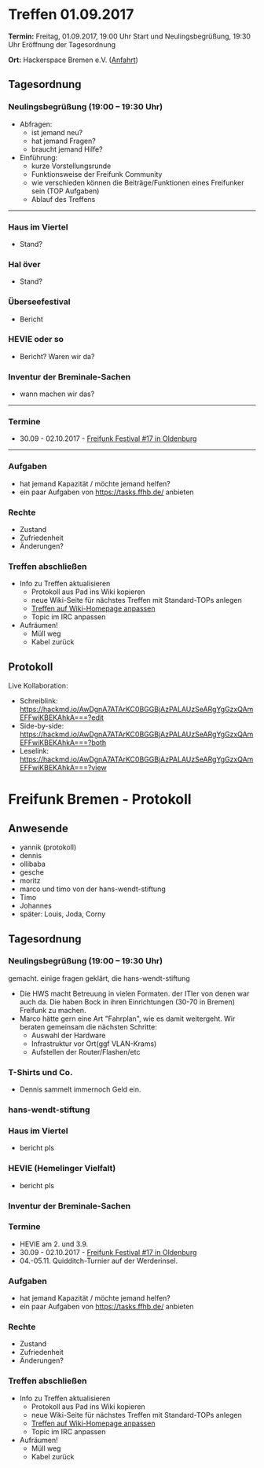 # Treffen 01.09.2017

**Termin:** Freitag, 01.09.2017, 19:00 Uhr Start und Neulingsbegrüßung, 19:30 Uhr Eröffnung der Tagesordnung

**Ort:** Hackerspace Bremen e.V. ([Anfahrt](https://www.hackerspace-bremen.de/anfahrt/))

## Tagesordnung
### Neulingsbegrüßung (19:00 – 19:30 Uhr)
- Abfragen:
    - ist jemand neu?
    - hat jemand Fragen?
    - braucht jemand Hilfe?
- Einführung:
    - kurze Vorstellungsrunde
    - Funktionsweise der Freifunk Community
    - wie verschieden können die Beiträge/Funktionen eines Freifunker sein (TOP Aufgaben)
    - Ablauf des Treffens

---
### Haus im Viertel
- Stand?

### Hal över
- Stand?

### Überseefestival
- Bericht

### HEVIE oder so
- Bericht? Waren wir da?

### Inventur der Breminale-Sachen
- wann machen wir das?

---

### Termine
- 30.09 - 02.10.2017 - [Freifunk Festival #17 in Oldenburg]( https://ffnw.de/freifunk-festival-17-30-9-02-10-in-oldenburg/#more-2833)

---

### Aufgaben
- hat jemand Kapazität / möchte jemand helfen?
- ein paar Aufgaben von https://tasks.ffhb.de/ anbieten

### Rechte
- Zustand
- Zufriedenheit
- Änderungen?

### Treffen abschließen
- Info zu Treffen aktualisieren
  - Protokoll aus Pad ins Wiki kopieren
  - neue Wiki-Seite für nächstes Treffen mit Standard-TOPs anlegen
  - [Treffen auf Wiki-Homepage anpassen](Home)
  - Topic im IRC anpassen
- Aufräumen!
  - Müll weg
  - Kabel zurück

## Protokoll
Live Kollaboration:
- Schreiblink: https://hackmd.io/AwDgnA7ATArKC0BGGBjAzPALAUzSeARgYgGzxQAmEFFwiKBEKAhkA===?edit
- Side-by-side: https://hackmd.io/AwDgnA7ATArKC0BGGBjAzPALAUzSeARgYgGzxQAmEFFwiKBEKAhkA===?both
- Leselink: https://hackmd.io/AwDgnA7ATArKC0BGGBjAzPALAUzSeARgYgGzxQAmEFFwiKBEKAhkA===?view


# Freifunk Bremen - Protokoll

## Anwesende
- yannik (protokoll)
- dennis
- ollibaba
- gesche
- moritz
- marco und timo von der hans-wendt-stiftung
- Timo
- Johannes
- später: Louis, Joda, Corny

## Tagesordnung
### Neulingsbegrüßung (19:00 – 19:30 Uhr)
gemacht.
einige fragen geklärt, die hans-wendt-stiftung
- Die HWS macht Betreuung in vielen Formaten. der ITler von denen war auch da. Die haben Bock in ihren Einrichtungen (30-70 in Bremen) Freifunk zu machen.
- Marco hätte gern eine Art "Fahrplan", wie es damit weitergeht. Wir beraten gemeinsam die nächsten Schritte: 
    - Auswahl der Hardware 
    - Infrastruktur vor Ort(ggf VLAN-Krams)
    - Aufstellen der Router/Flashen/etc


### T-Shirts und Co.
- Dennis sammelt immernoch Geld ein.

### hans-wendt-stiftung

### Haus im Viertel
- bericht pls 

### HEVIE (Hemelinger Vielfalt)
- bericht pls

### Inventur der Breminale-Sachen


### Termine
- HEVIE am 2. und 3.9.
- 30.09 - 02.10.2017 - [Freifunk Festival #17 in Oldenburg](https://ffnw.de/freifunk-festival-17-30-9-02-10-in-oldenburg/#more-2833)
- 04.-05.11. Quidditch-Turnier auf der Werderinsel.

### Aufgaben
- hat jemand Kapazität / möchte jemand helfen?
- ein paar Aufgaben von https://tasks.ffhb.de/ anbieten

### Rechte
- Zustand
- Zufriedenheit
- Änderungen?

### Treffen abschließen
- Info zu Treffen aktualisieren
  - Protokoll aus Pad ins Wiki kopieren
  - neue Wiki-Seite für nächstes Treffen mit Standard-TOPs anlegen
  - [Treffen auf Wiki-Homepage anpassen](Home)
  - Topic im IRC anpassen
- Aufräumen!
  - Müll weg
  - Kabel zurück
